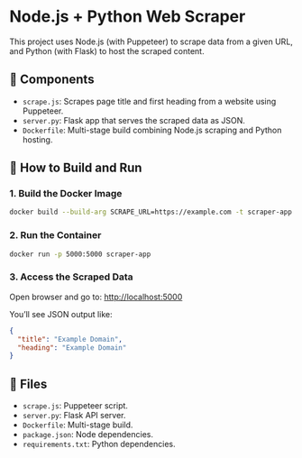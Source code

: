 # Node.js + Python Web Scraper

This project uses Node.js (with Puppeteer) to scrape data from a given URL, and Python (with Flask) to host the scraped content.

## 🧩 Components

- `scrape.js`: Scrapes page title and first heading from a website using Puppeteer.
- `server.py`: Flask app that serves the scraped data as JSON.
- `Dockerfile`: Multi-stage build combining Node.js scraping and Python hosting.

## 🚀 How to Build and Run

### 1. Build the Docker Image

```bash
docker build --build-arg SCRAPE_URL=https://example.com -t scraper-app .
```

### 2. Run the Container

```bash
docker run -p 5000:5000 scraper-app
```

### 3. Access the Scraped Data

Open browser and go to: [http://localhost:5000](http://localhost:5000)

You’ll see JSON output like:

```json
{
  "title": "Example Domain",
  "heading": "Example Domain"
}
```

## 📄 Files

- `scrape.js`: Puppeteer script.
- `server.py`: Flask API server.
- `Dockerfile`: Multi-stage build.
- `package.json`: Node dependencies.
- `requirements.txt`: Python dependencies.
